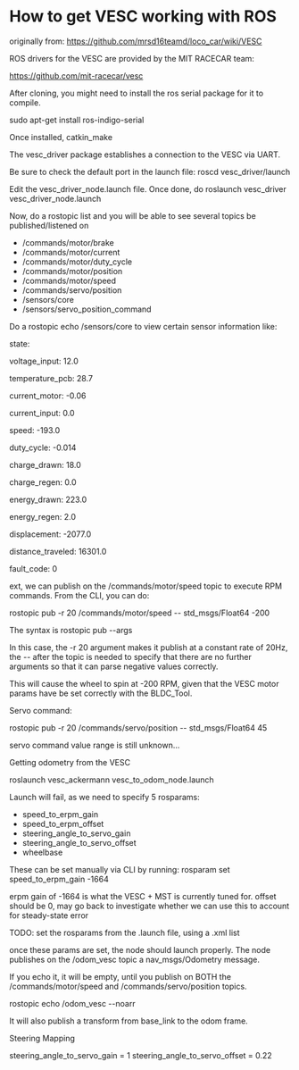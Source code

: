 # How to get VESC working with ROS

originally from: https://github.com/mrsd16teamd/loco_car/wiki/VESC


ROS drivers for the VESC are provided by the MIT RACECAR team:

https://github.com/mit-racecar/vesc

After cloning, you might need to install the ros serial package for it to compile.

sudo apt-get install ros-indigo-serial

Once installed, catkin_make

The vesc_driver package establishes a connection to the VESC via UART.

Be sure to check the default port in the launch file: roscd vesc_driver/launch

Edit the vesc_driver_node.launch file. Once done, do roslaunch vesc_driver vesc_driver_node.launch

Now, do a rostopic list and you will be able to see several topics be published/listened on
<ul>
  <li>/commands/motor/brake</li>
  <li>/commands/motor/current</li>
  <li>/commands/motor/duty_cycle</li>
  <li>/commands/motor/position</li>
  <li>/commands/motor/speed</li>
  <li>/commands/servo/position</li>
  <li>/sensors/core</li>
  <li>/sensors/servo_position_command</li>
</ul>  
Do a rostopic echo /sensors/core to view certain sensor information like:

state:

voltage_input: 12.0

temperature_pcb: 28.7

current_motor: -0.06

current_input: 0.0

speed: -193.0

duty_cycle: -0.014

charge_drawn: 18.0

charge_regen: 0.0

energy_drawn: 223.0

energy_regen: 2.0

displacement: -2077.0

distance_traveled: 16301.0

fault_code: 0

ext, we can publish on the /commands/motor/speed topic to execute RPM commands. From the CLI, you can do:

rostopic pub -r 20 /commands/motor/speed -- std_msgs/Float64 -200

The syntax is rostopic pub --args <topic> <msg type> <value>

In this case, the -r 20 argument makes it publish at a constant rate of 20Hz, the -- after the topic is needed to specify that there are no further arguments so that it can parse negative values correctly.

This will cause the wheel to spin at -200 RPM, given that the VESC motor params have be set correctly with the BLDC_Tool.

Servo command:

rostopic pub -r 20 /commands/servo/position -- std_msgs/Float64 45

servo command value range is still unknown...

Getting odometry from the VESC

roslaunch vesc_ackermann vesc_to_odom_node.launch

Launch will fail, as we need to specify 5 rosparams:
<ul>
  <li>speed_to_erpm_gain</li>
  <li>speed_to_erpm_offset</li>
  <li>steering_angle_to_servo_gain</li>
  <li>steering_angle_to_servo_offset</li>
  <li>wheelbase</li>
</ul>
These can be set manually via CLI by running:
rosparam set speed_to_erpm_gain -1664

erpm gain of -1664 is what the VESC + MST is currently tuned for. offset should be 0, may go back to investigate whether we can use this to account for steady-state error

TODO: set the rosparams from the .launch file, using a .xml list

once these params are set, the node should launch properly. The node publishes on the /odom_vesc topic a nav_msgs/Odometry message.

If you echo it, it will be empty, until you publish on BOTH the /commands/motor/speed and /commands/servo/position topics.

rostopic echo /odom_vesc --noarr

It will also publish a transform from base_link to the odom frame.

Steering Mapping

steering_angle_to_servo_gain = 1
steering_angle_to_servo_offset = 0.22
